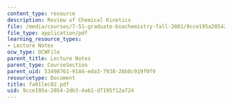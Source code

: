 ```yaml
---
content_type: resource
description: Review of Chemical Kinetics
file: /media/courses/7-51-graduate-biochemistry-fall-2001/9cce195a20542db34ab1d7195f12a724_fa01lec02.pdf
file_type: application/pdf
learning_resource_types:
- Lecture Notes
ocw_type: OCWFile
parent_title: Lecture Notes
parent_type: CourseSection
parent_uid: 53498761-9184-eda3-7938-26b8c919f0f9
resourcetype: Document
title: fa01lec02.pdf
uid: 9cce195a-2054-2db3-4ab1-d7195f12a724
---
```

